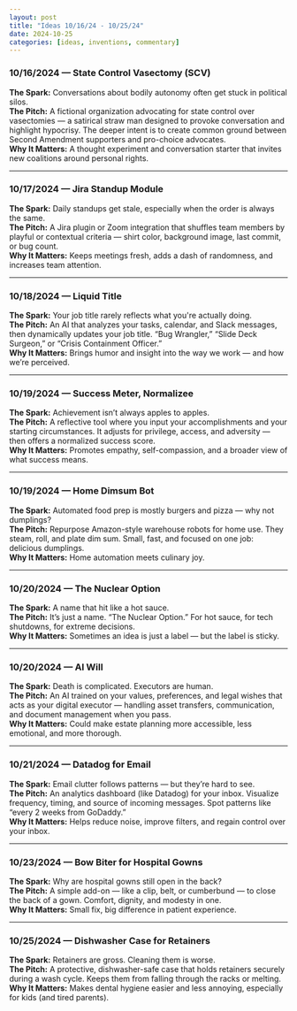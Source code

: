 ```yaml
---
layout: post
title: "Ideas 10/16/24 - 10/25/24"
date: 2024-10-25
categories: [ideas, inventions, commentary]
---
```


### 10/16/2024 — State Control Vasectomy (SCV)  
**The Spark:** Conversations about bodily autonomy often get stuck in political silos.  
**The Pitch:** A fictional organization advocating for state control over vasectomies — a satirical straw man designed to provoke conversation and highlight hypocrisy. The deeper intent is to create common ground between Second Amendment supporters and pro-choice advocates.  
**Why It Matters:** A thought experiment and conversation starter that invites new coalitions around personal rights.

---

### 10/17/2024 — Jira Standup Module  
**The Spark:** Daily standups get stale, especially when the order is always the same.  
**The Pitch:** A Jira plugin or Zoom integration that shuffles team members by playful or contextual criteria — shirt color, background image, last commit, or bug count.  
**Why It Matters:** Keeps meetings fresh, adds a dash of randomness, and increases team attention.

---

### 10/18/2024 — Liquid Title  
**The Spark:** Your job title rarely reflects what you're actually doing.  
**The Pitch:** An AI that analyzes your tasks, calendar, and Slack messages, then dynamically updates your job title. “Bug Wrangler,” “Slide Deck Surgeon,” or “Crisis Containment Officer.”  
**Why It Matters:** Brings humor and insight into the way we work — and how we’re perceived.

---

### 10/19/2024 — Success Meter, Normalizee  
**The Spark:** Achievement isn’t always apples to apples.  
**The Pitch:** A reflective tool where you input your accomplishments and your starting circumstances. It adjusts for privilege, access, and adversity — then offers a normalized success score.  
**Why It Matters:** Promotes empathy, self-compassion, and a broader view of what success means.

---

### 10/19/2024 — Home Dimsum Bot  
**The Spark:** Automated food prep is mostly burgers and pizza — why not dumplings?  
**The Pitch:** Repurpose Amazon-style warehouse robots for home use. They steam, roll, and plate dim sum. Small, fast, and focused on one job: delicious dumplings.  
**Why It Matters:** Home automation meets culinary joy.

---

### 10/20/2024 — The Nuclear Option  
**The Spark:** A name that hit like a hot sauce.  
**The Pitch:** It’s just a name. “The Nuclear Option.” For hot sauce, for tech shutdowns, for extreme decisions.  
**Why It Matters:** Sometimes an idea is just a label — but the label is sticky.

---

### 10/20/2024 — AI Will  
**The Spark:** Death is complicated. Executors are human.  
**The Pitch:** An AI trained on your values, preferences, and legal wishes that acts as your digital executor — handling asset transfers, communication, and document management when you pass.  
**Why It Matters:** Could make estate planning more accessible, less emotional, and more thorough.

---

### 10/21/2024 — Datadog for Email  
**The Spark:** Email clutter follows patterns — but they’re hard to see.  
**The Pitch:** An analytics dashboard (like Datadog) for your inbox. Visualize frequency, timing, and source of incoming messages. Spot patterns like “every 2 weeks from GoDaddy.”  
**Why It Matters:** Helps reduce noise, improve filters, and regain control over your inbox.

---

### 10/23/2024 — Bow Biter for Hospital Gowns  
**The Spark:** Why are hospital gowns still open in the back?  
**The Pitch:** A simple add-on — like a clip, belt, or cumberbund — to close the back of a gown. Comfort, dignity, and modesty in one.  
**Why It Matters:** Small fix, big difference in patient experience.

---

### 10/25/2024 — Dishwasher Case for Retainers  
**The Spark:** Retainers are gross. Cleaning them is worse.  
**The Pitch:** A protective, dishwasher-safe case that holds retainers securely during a wash cycle. Keeps them from falling through the racks or melting.  
**Why It Matters:** Makes dental hygiene easier and less annoying, especially for kids (and tired parents).
